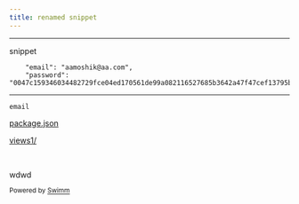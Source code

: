 ```yaml
---
title: renamed snippet
---
```

<SwmSnippet path="users.json" line="3">

---

snippet

```
    "email": "aamoshik@aa.com",
    "password": "0047c159346034482729fce04ed170561de99a082116527685b3642a47f47cef13795b71a5076115e1b6f3c24ce47b67ec4b52c06edd9392d5e1ca4a379c8475.6f60434a50f5083e",
```

---

</SwmSnippet>

<SwmToken path="/users.json" pos="3:2:2" line-data="    &quot;email&quot;: &quot;aamoshik@aa.com&quot;,">`email`</SwmToken>

<SwmPath>[package.json](/package.json)</SwmPath>

<SwmPath>[views1/](/views1/)</SwmPath>

&nbsp;

wdwd

<SwmMeta version="3.0.0" repo-id="Z2l0aHViJTNBJTNBZWNvbW0lM0ElM0Ftb3NoaWtzd2ltbQ==" repo-name="ecomm"><sup>Powered by [Swimm](https://swimm-web-app.web.app/)</sup></SwmMeta>
